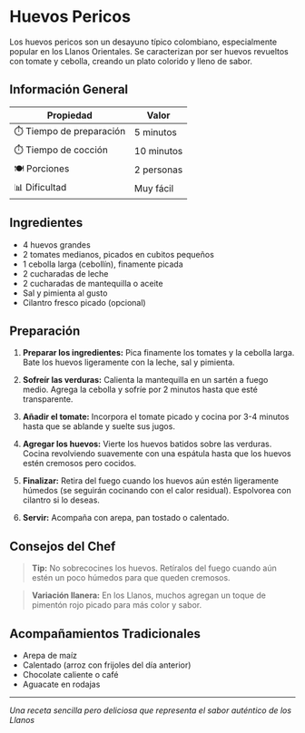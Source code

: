 # Huevos Pericos

Los huevos pericos son un desayuno típico colombiano, especialmente popular en los Llanos Orientales. Se caracterizan por ser huevos revueltos con tomate y cebolla, creando un plato colorido y lleno de sabor.

## Información General

| Propiedad | Valor |
|-----------|-------|
| ⏱️ Tiempo de preparación | 5 minutos |
| ⏱️ Tiempo de cocción | 10 minutos |
| 🍽️ Porciones | 2 personas |
| 📊 Dificultad | Muy fácil |

## Ingredientes

- 4 huevos grandes
- 2 tomates medianos, picados en cubitos pequeños
- 1 cebolla larga (cebollín), finamente picada
- 2 cucharadas de leche
- 2 cucharadas de mantequilla o aceite
- Sal y pimienta al gusto
- Cilantro fresco picado (opcional)

## Preparación

1. **Preparar los ingredientes:** Pica finamente los tomates y la cebolla larga. Bate los huevos ligeramente con la leche, sal y pimienta.

2. **Sofreír las verduras:** Calienta la mantequilla en un sartén a fuego medio. Agrega la cebolla y sofríe por 2 minutos hasta que esté transparente.

3. **Añadir el tomate:** Incorpora el tomate picado y cocina por 3-4 minutos hasta que se ablande y suelte sus jugos.

4. **Agregar los huevos:** Vierte los huevos batidos sobre las verduras. Cocina revolviendo suavemente con una espátula hasta que los huevos estén cremosos pero cocidos.

5. **Finalizar:** Retira del fuego cuando los huevos aún estén ligeramente húmedos (se seguirán cocinando con el calor residual). Espolvorea con cilantro si lo deseas.

6. **Servir:** Acompaña con arepa, pan tostado o calentado.

## Consejos del Chef

> **Tip:** No sobrecocines los huevos. Retíralos del fuego cuando aún estén un poco húmedos para que queden cremosos.

> **Variación llanera:** En los Llanos, muchos agregan un toque de pimentón rojo picado para más color y sabor.

## Acompañamientos Tradicionales

- Arepa de maíz
- Calentado (arroz con frijoles del día anterior)
- Chocolate caliente o café
- Aguacate en rodajas

---

*Una receta sencilla pero deliciosa que representa el sabor auténtico de los Llanos*
